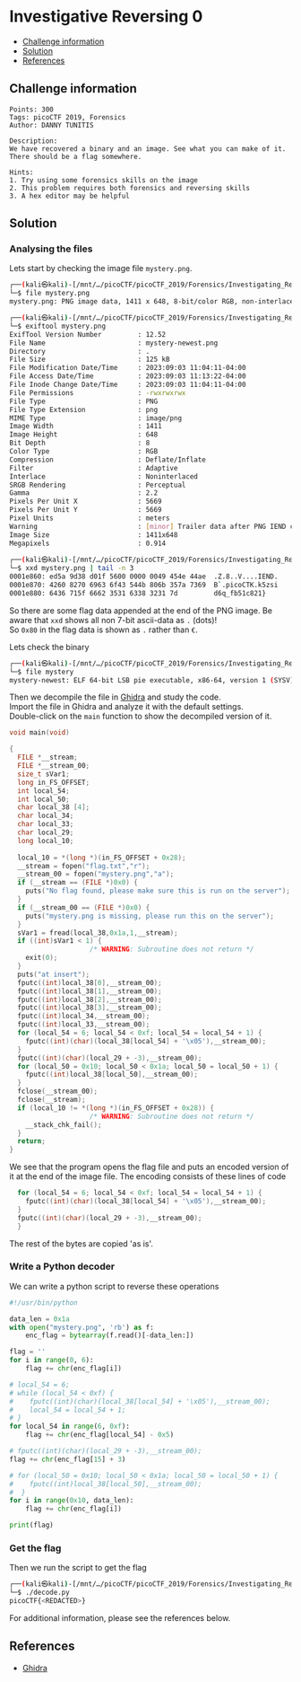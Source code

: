 # Investigative Reversing 0

- [Challenge information](#challenge-information)
- [Solution](#solution)
- [References](#references)

## Challenge information
```
Points: 300
Tags: picoCTF 2019, Forensics
Author: DANNY TUNITIS

Description:
We have recovered a binary and an image. See what you can make of it. 
There should be a flag somewhere.

Hints:
1. Try using some forensics skills on the image
2. This problem requires both forensics and reversing skills
3. A hex editor may be helpful
```

## Solution

### Analysing the files

Lets start by checking the image file `mystery.png`.
```bash
┌──(kali㉿kali)-[/mnt/…/picoCTF/picoCTF_2019/Forensics/Investigating_Reversing_0]
└─$ file mystery.png 
mystery.png: PNG image data, 1411 x 648, 8-bit/color RGB, non-interlaced

┌──(kali㉿kali)-[/mnt/…/picoCTF/picoCTF_2019/Forensics/Investigating_Reversing_0]
└─$ exiftool mystery.png 
ExifTool Version Number         : 12.52
File Name                       : mystery-newest.png
Directory                       : .
File Size                       : 125 kB
File Modification Date/Time     : 2023:09:03 11:04:11-04:00
File Access Date/Time           : 2023:09:03 11:13:22-04:00
File Inode Change Date/Time     : 2023:09:03 11:04:11-04:00
File Permissions                : -rwxrwxrwx
File Type                       : PNG
File Type Extension             : png
MIME Type                       : image/png
Image Width                     : 1411
Image Height                    : 648
Bit Depth                       : 8
Color Type                      : RGB
Compression                     : Deflate/Inflate
Filter                          : Adaptive
Interlace                       : Noninterlaced
SRGB Rendering                  : Perceptual
Gamma                           : 2.2
Pixels Per Unit X               : 5669
Pixels Per Unit Y               : 5669
Pixel Units                     : meters
Warning                         : [minor] Trailer data after PNG IEND chunk
Image Size                      : 1411x648
Megapixels                      : 0.914
                                
┌──(kali㉿kali)-[/mnt/…/picoCTF/picoCTF_2019/Forensics/Investigating_Reversing_0]
└─$ xxd mystery.png | tail -n 3
0001e860: ed5a 9d38 d01f 5600 0000 0049 454e 44ae  .Z.8..V....IEND.
0001e870: 4260 8270 6963 6f43 544b 806b 357a 7369  B`.picoCTK.k5zsi
0001e880: 6436 715f 6662 3531 6338 3231 7d         d6q_fb51c821}
```

So there are some flag data appended at the end of the PNG image. Be aware that `xxd` shows all non 7-bit ascii-data as `.` (dots)!  
So `0x80` in the flag data is shown as `.` rather than `€`.

Lets check the binary
```bash
┌──(kali㉿kali)-[/mnt/…/picoCTF/picoCTF_2019/Forensics/Investigating_Reversing_0]
└─$ file mystery    
mystery-newest: ELF 64-bit LSB pie executable, x86-64, version 1 (SYSV), dynamically linked, interpreter /lib64/ld-linux-x86-64.so.2, for GNU/Linux 3.2.0, BuildID[sha1]=34b772a4f30594e2f30ac431c72667c3e10fa3e9, not stripped
```

Then we decompile the file in [Ghidra](https://ghidra-sre.org/) and study the code.   
Import the file in Ghidra and analyze it with the default settings.  
Double-click on the `main` function to show the decompiled version of it.
```c
void main(void)

{
  FILE *__stream;
  FILE *__stream_00;
  size_t sVar1;
  long in_FS_OFFSET;
  int local_54;
  int local_50;
  char local_38 [4];
  char local_34;
  char local_33;
  char local_29;
  long local_10;
  
  local_10 = *(long *)(in_FS_OFFSET + 0x28);
  __stream = fopen("flag.txt","r");
  __stream_00 = fopen("mystery.png","a");
  if (__stream == (FILE *)0x0) {
    puts("No flag found, please make sure this is run on the server");
  }
  if (__stream_00 == (FILE *)0x0) {
    puts("mystery.png is missing, please run this on the server");
  }
  sVar1 = fread(local_38,0x1a,1,__stream);
  if ((int)sVar1 < 1) {
                    /* WARNING: Subroutine does not return */
    exit(0);
  }
  puts("at insert");
  fputc((int)local_38[0],__stream_00);
  fputc((int)local_38[1],__stream_00);
  fputc((int)local_38[2],__stream_00);
  fputc((int)local_38[3],__stream_00);
  fputc((int)local_34,__stream_00);
  fputc((int)local_33,__stream_00);
  for (local_54 = 6; local_54 < 0xf; local_54 = local_54 + 1) {
    fputc((int)(char)(local_38[local_54] + '\x05'),__stream_00);
  }
  fputc((int)(char)(local_29 + -3),__stream_00);
  for (local_50 = 0x10; local_50 < 0x1a; local_50 = local_50 + 1) {
    fputc((int)local_38[local_50],__stream_00);
  }
  fclose(__stream_00);
  fclose(__stream);
  if (local_10 != *(long *)(in_FS_OFFSET + 0x28)) {
                    /* WARNING: Subroutine does not return */
    __stack_chk_fail();
  }
  return;
}
```

We see that the program opens the flag file and puts an encoded version of it at the end of the image file.
The encoding consists of these lines of code
```c
  for (local_54 = 6; local_54 < 0xf; local_54 = local_54 + 1) {
    fputc((int)(char)(local_38[local_54] + '\x05'),__stream_00);
  }
  fputc((int)(char)(local_29 + -3),__stream_00);
  }
```

The rest of the bytes are copied 'as is'.

### Write a Python decoder

We can write a python script to reverse these operations

```python
#!/usr/bin/python

data_len = 0x1a
with open("mystery.png", 'rb') as f:
    enc_flag = bytearray(f.read()[-data_len:])

flag = ''
for i in range(0, 6):
    flag += chr(enc_flag[i])

# local_54 = 6;
# while (local_54 < 0xf) {
#    fputc((int)(char)(local_38[local_54] + '\x05'),__stream_00);
#    local_54 = local_54 + 1;
# }
for local_54 in range(6, 0xf):
    flag += chr(enc_flag[local_54] - 0x5)

# fputc((int)(char)(local_29 + -3),__stream_00);    
flag += chr(enc_flag[15] + 3)

# for (local_50 = 0x10; local_50 < 0x1a; local_50 = local_50 + 1) {
#    fputc((int)local_38[local_50],__stream_00);
#  }
for i in range(0x10, data_len):
    flag += chr(enc_flag[i])

print(flag)
```

### Get the flag

Then we run the script to get the flag
```bash
┌──(kali㉿kali)-[/mnt/…/picoCTF/picoCTF_2019/Forensics/Investigating_Reversing_0]
└─$ ./decode.py
picoCTF{<REDACTED>}
```

For additional information, please see the references below.

## References

- [Ghidra](https://ghidra-sre.org/)

